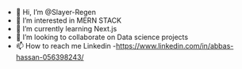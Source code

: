 - 👋 Hi, I’m @Slayer-Regen
- 👀 I’m interested in MERN STACK
- 🌱 I’m currently learning Next.js
- 💞️ I’m looking to collaborate on Data science projects
- 📫 How to reach me Linkedin -https://www.linkedin.com/in/abbas-hassan-056398243/

<!---
Slayer-Regen/Slayer-Regen is a ✨ special ✨ repository because its `README.md` (this file) appears on your GitHub profile.
You can click the Preview link to take a look at your changes.
--->
